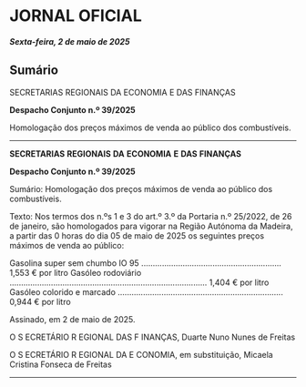 # JORNAL OFICIAL

##### Sexta-feira, 2 de maio de 2025

## **Sumário**

SECRETARIAS REGIONAIS DA ECONOMIA E DAS FINANÇAS

**Despacho Conjunto n.º 39/2025**

Homologação dos preços máximos de venda ao público dos combustíveis.




---

**SECRETARIAS** **REGIONAIS** **DA** **ECONOMIA** **E** **DAS** **FINANÇAS**


**Despacho Conjunto n.º 39/2025**


Sumário:
Homologação dos preços máximos de venda ao público dos combustíveis.

Texto:
Nos termos dos n.ºs 1 e 3 do art.º 3.º da Portaria n.º 25/2022, de 26 de janeiro, são homologados para vigorar na Região
Autónoma da Madeira, a partir das 0 horas do dia 05 de maio de 2025 os seguintes preços máximos de venda ao público:


Gasolina super sem chumbo IO 95 ............................................................. 1,553 € por litro
Gasóleo rodoviário ...................................................................................... 1,404 € por litro
Gasóleo colorido e marcado ........................................................................ 0,944 € por litro

Assinado, em 2 de maio de 2025.

O S ECRETÁRIO R EGIONAL DAS F INANÇAS, Duarte Nuno Nunes de Freitas

O S ECRETÁRIO R EGIONAL DA E CONOMIA, em substituição, Micaela Cristina Fonseca de Freitas




---
